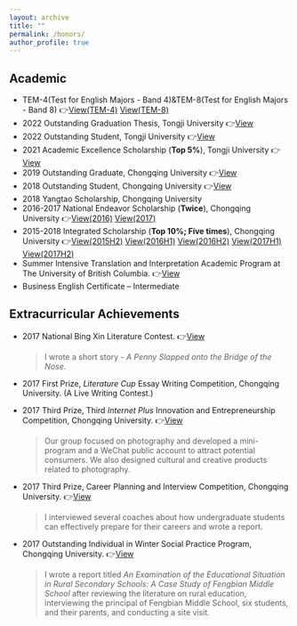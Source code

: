 ```yaml
---
layout: archive
title: ""
permalink: /honors/
author_profile: true
---
```


## Academic

- TEM-4(Test for English Majors - Band 4)&TEM-8(Test for English Majors - Band 8) 👉[View(TEM-4)](/honors/image22.png) [View(TEM-8)](/honors/image23.png)
- 2022 Outstanding Graduation Thesis, Tongji University 👉[View](/honors/image1.jpeg)
- 2022 Outstanding Student, Tongji University 👉[View](/honors/image2.png)
- 2021 Academic Excellence Scholarship (**Top 5%**), Tongji University 👉[View](/honors/image3.png)
- 2019 Outstanding Graduate, Chongqing University 👉[View](/honors/image4.jpeg)
- 2018 Outstanding Student, Chongqing University 👉[View](/honors/image5.png)
- 2018 Yangtao Scholarship, Chongqing University
- 2016-2017 National Endeavor Scholarship (**Twice**), Chongqing University 👉[View(2016)](/honors/image6.png) [View(2017)](/honors/image7.jpeg)
- 2015-2018 Integrated Scholarship (**Top 10%; Five times**), Chongqing University 👉[View(2015H2)](/honors/image8.png) [View(2016H1)](/honors/image9.png) [View(2016H2)](/honors/image10.png) [View(2017H1)](/honors/image11.png) [View(2017H2)](/honors/image12.jpeg)
- Summer Intensive Translation and Interpretation Academic Program at The University of British Columbia. 👉[View](/honors/image24.png)
- Business English Certificate – Intermediate

## Extracurricular Achievements

- 2017 National Bing Xin Literature Contest. 👉[View](/honors/image13.png)
  
  > I wrote a short story - *A Penny Slapped onto the Bridge of the Nose*.
- 2017 First Prize, *Literature Cup* Essay Writing Competition, Chongqing University. (A Live Writing Contest.)
- 2017 Third Prize, Third *Internet Plus* Innovation and Entrepreneurship Competition, Chongqing University. 👉[View](/honors/image14.png)
  
  > Our group focused on photography and developed a mini-program and a WeChat public account to attract potential consumers. We also designed cultural and creative products related to photography.
- 2017 Third Prize, Career Planning and Interview Competition, Chongqing University. 👉[View](/honors/image15.png)
  
  > I interviewed several coaches about how undergraduate students can effectively prepare for their careers and wrote a report.
- 2017 Outstanding Individual in Winter Social Practice Program, Chongqing University. 👉[View](/honors/image16.png)
  
  > I wrote a report titled *An Examination of the Educational Situation in Rural Secondary Schools: A Case Study of Fengbian Middle School* after reviewing the literature on rural education, interviewing the principal of Fengbian Middle School, six students, and their parents, and conducting a site visit.

